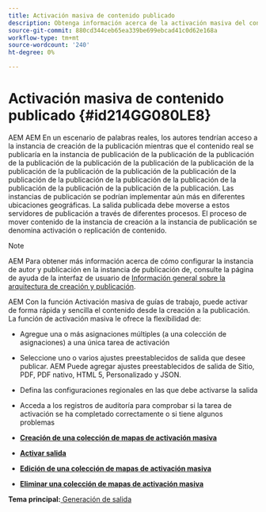 ```yaml
---
title: Activación masiva de contenido publicado
description: Obtenga información acerca de la activación masiva del contenido publicado. AEM Obtenga información acerca de las ventajas de la función de activación masiva en las guías de.
source-git-commit: 880cd344ceb65ea339be699ebcad41c0d62e168a
workflow-type: tm+mt
source-wordcount: '240'
ht-degree: 0%

---
```


# Activación masiva de contenido publicado {#id214GG080LE8}

AEM AEM En un escenario de palabras reales, los autores tendrían acceso a la instancia de creación de la publicación mientras que el contenido real se publicaría en la instancia de publicación de la publicación de la publicación de la publicación de la publicación de la publicación de la publicación de la publicación de la publicación de la publicación de la publicación de la publicación de la publicación de la publicación de la publicación de la publicación de la publicación de la publicación de la publicación. Las instancias de publicación se podrían implementar aún más en diferentes ubicaciones geográficas. La salida publicada debe moverse a estos servidores de publicación a través de diferentes procesos. El proceso de mover contenido de la instancia de creación a la instancia de publicación se denomina activación o replicación de contenido.

>[!NOTE]
>
> AEM Para obtener más información acerca de cómo configurar la instancia de autor y publicación en la instancia de publicación de, consulte la página de ayuda de la interfaz de usuario de [Información general sobre la arquitectura de creación y publicación](https://experienceleague.adobe.com/docs/experience-manager-screens/user-guide/administering/author-publish/author-publish-architecture-overview.html?lang=en#prerequisites).

AEM Con la función Activación masiva de guías de trabajo, puede activar de forma rápida y sencilla el contenido desde la creación a la publicación. La función de activación masiva le ofrece la flexibilidad de:

- Agregue una o más asignaciones múltiples \(a una colección de asignaciones\) a una única tarea de activación

- Seleccione uno o varios ajustes preestablecidos de salida que desee publicar. AEM Puede agregar ajustes preestablecidos de salida de Sitio, PDF, PDF nativo, HTML 5, Personalizado y JSON.


- Defina las configuraciones regionales en las que debe activarse la salida

- Acceda a los registros de auditoría para comprobar si la tarea de activación se ha completado correctamente o si tiene algunos problemas


- **[Creación de una colección de mapas de activación masiva](conf-bulk-activation-create-map-collection.md)**

- **[Activar salida](conf-bulk-activation-publish-map-collection.md)**

- **[Edición de una colección de mapas de activación masiva](conf-bulk-activation-edit-map-collection.md)**

- **[Eliminar una colección de mapas de activación masiva](conf-bulk-activation-delete-map-collection.md)**


**Tema principal:**[ Generación de salida](generate-output.md)
